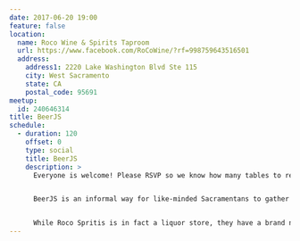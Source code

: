 ```yaml
---
date: 2017-06-20 19:00
feature: false
location:
  name: Roco Wine & Spirits Taproom
  url: https://www.facebook.com/RoCoWine/?rf=998759643516501
  address:
    address1: 2220 Lake Washington Blvd Ste 115
    city: West Sacramento
    state: CA
    postal_code: 95691
meetup:
  id: 240646314
title: BeerJS
schedule:
  - duration: 120
    offset: 0
    type: social
    title: BeerJS
    description: >
      Everyone is welcome! Please RSVP so we know how many tables to reserve. Plans change? Please update your RSVP! Thanks!


      BeerJS is an informal way for like-minded Sacramentans to gather around and chat about Javascript over a nice, tasty, beverage.


      While Roco Spritis is in fact a liquor store, they have a brand new taproom attached. Tons of rare beers, sours, barrel aged beers.
---
```

